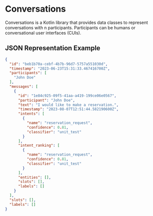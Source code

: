 # Conversations

Conversations is a Kotlin library that provides data classes to represent conversations with n participants. Participants can be humans or conversational user interfaces (CUIs).

## JSON Representation Example

```json
{
  "id": "beb1b70a-cebf-4b7b-96d7-5757a551030d",
  "timestamp": "2023-06-23T15:31:33.467416700Z",
  "participants": [
    "John Doe"
  ],
  "messages": [
    {
      "id": "1e84c925-09f5-41aa-a419-199ce06e0567",
      "participant": "John Doe",
      "text": "I would like to make a reservation.",
      "timestamp": "2023-08-07T12:51:44.582190600Z",
      "intents": [
        {
          "name": "reservation_request",
          "confidence": 0.81,
          "classifier": "unit_test"
        }
      ],
      "intent_ranking": [
        {
          "name": "reservation_request",
          "confidence": 0.81,
          "classifier": "unit_test"
        }
      ],
      "entities": [],
      "slots": [],
      "labels": []
    }
  ],
  "slots": [],
  "labels": []
}
```